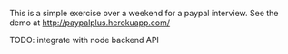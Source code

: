 This is a simple exercise over a weekend for a paypal interview. See the demo at http://paypalplus.herokuapp.com/

TODO: integrate with node backend API